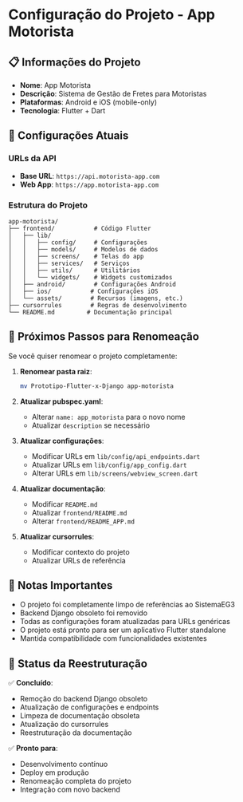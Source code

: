 # Configuração do Projeto - App Motorista

## 📋 Informações do Projeto

- **Nome**: App Motorista
- **Descrição**: Sistema de Gestão de Fretes para Motoristas
- **Plataformas**: Android e iOS (mobile-only)
- **Tecnologia**: Flutter + Dart

## 🔧 Configurações Atuais

### URLs da API
- **Base URL**: `https://api.motorista-app.com`
- **Web App**: `https://app.motorista-app.com`

### Estrutura do Projeto
```
app-motorista/
├── frontend/           # Código Flutter
│   ├── lib/
│   │   ├── config/     # Configurações
│   │   ├── models/     # Modelos de dados
│   │   ├── screens/    # Telas do app
│   │   ├── services/   # Serviços
│   │   ├── utils/      # Utilitários
│   │   └── widgets/    # Widgets customizados
│   ├── android/        # Configurações Android
│   ├── ios/           # Configurações iOS
│   └── assets/        # Recursos (imagens, etc.)
├── cursorrules        # Regras de desenvolvimento
└── README.md         # Documentação principal
```

## 🚀 Próximos Passos para Renomeação

Se você quiser renomear o projeto completamente:

1. **Renomear pasta raiz**:
   ```bash
   mv Prototipo-Flutter-x-Django app-motorista
   ```

2. **Atualizar pubspec.yaml**:
   - Alterar `name: app_motorista` para o novo nome
   - Atualizar `description` se necessário

3. **Atualizar configurações**:
   - Modificar URLs em `lib/config/api_endpoints.dart`
   - Atualizar URLs em `lib/config/app_config.dart`
   - Alterar URLs em `lib/screens/webview_screen.dart`

4. **Atualizar documentação**:
   - Modificar `README.md`
   - Atualizar `frontend/README.md`
   - Alterar `frontend/README_APP.md`

5. **Atualizar cursorrules**:
   - Modificar contexto do projeto
   - Atualizar URLs de referência

## 📝 Notas Importantes

- O projeto foi completamente limpo de referências ao SistemaEG3
- Backend Django obsoleto foi removido
- Todas as configurações foram atualizadas para URLs genéricas
- O projeto está pronto para ser um aplicativo Flutter standalone
- Mantida compatibilidade com funcionalidades existentes

## 🔄 Status da Reestruturação

✅ **Concluído**:
- Remoção do backend Django obsoleto
- Atualização de configurações e endpoints
- Limpeza de documentação obsoleta
- Atualização do cursorrules
- Reestruturação da documentação

✅ **Pronto para**:
- Desenvolvimento contínuo
- Deploy em produção
- Renomeação completa do projeto
- Integração com novo backend

